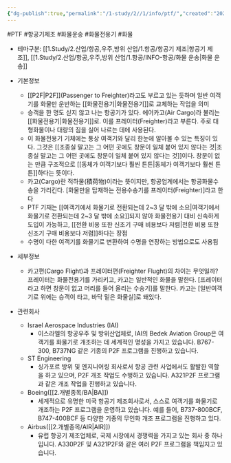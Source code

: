 ```yaml
---
{"dg-publish":true,"permalink":"/1-study/2//1/info/ptf/","created":"2024-11-20T21:02:29.473+09:00","updated":"2025-06-26T17:12:49.587+09:00"}
---
```


#PTF #항공기제조 #화물운송 #화물전용기 #화물 

- 테마구분: [[1.Study/2.산업/항공,우주,방위 산업/1.항공/항공기 제조\|항공기 제조]], [[1.Study/2.산업/항공,우주,방위 산업/1.항공/INFO-항공/화물 운송\|화물 운송]]


- 기본정보
	- [[P2F\|P2F]](Passenger to Freighter)라고도 부르고 있는 듯하며 일반 여객기를 화물만 운반하는 [[화물전용기\|화물전용기]]로 교체하는 작업을 의미
	- 승객을 한 명도 싣지 않고 나는 항공기가 있다. 에어카고(Air Cargo)라 불리는 [[화물전용기\|화물전용기]]로. 이를 프레이터(Freighter)라고 부른다. 주로 대형화물이나 대량의 짐을 실어 나르는 데에 사용된다.
	- 이 화물전용기 기체에는 통상 여객기와 달리 한눈에 알아볼 수 있는 특징이 있다. 그것은 [[조종실 말고는 그 어떤 곳에도 창문이 일체 붙어 있지 않다는 것\|조종실 말고는 그 어떤 곳에도 창문이 일체 붙어 있지 않다는 것]]이다. 창문이 없는 만큼 구조적으로 [[동체가 여객기보다 훨씬 튼튼\|동체가 여객기보다 훨씬 튼튼]]하다는 뜻이다.
	- 카고(Cargo)란 적하물(積荷物)이라는 뜻이지만, 항공업계에서는 항공화물수송을 가리킨다. [화물만을 탑재하는 전용수송기를 프레이터(Freighter)]라고 한다
	- PTF 기재는 [[여객기에서 화물기로 전환되는데 2~3 달 밖에 소요\|여객기에서 화물기로 전환되는데 2~3 달 밖에 소요]]되지 않아 화물전용기 대비 신속하게 도입이 가능하고, [[전환 비용 또한 신조기 구매 비용보다 저렴\|전환 비용 또한 신조기 구매 비용보다 저렴]]하다는 장점
	- 수명이 다한 여객기를 화물기로 변환하여 수명을 연장하는 방법으로도 사용됨



- 세부정보
	- 카고편(Cargo Flight)과 프레이터편(Freighter Flught)의 차이는 무엇일까?
		프레이터는 화물전용기를 가리키고, 카고는 일반적인 화물을 말한다. [프레이터라고 하면 창문이 없고 머리를 들어 올리는 수송기]를 말한다. 카고는 [일반여객기로 위에는 승객이 타고, 바닥 밑은 화물실]로 돼있다.



- 관련회사
	- Israel Aerospace Industries (IAI)
		- 이스라엘의 항공우주 및 방위산업체로, IAI의 Bedek Aviation Group은 여객기를 화물기로 개조하는 데 세계적인 명성을 가지고 있습니다. B767-300, B737NG 같은 기종의 P2F 프로그램을 진행하고 있습니다.
	- ST Engineering
		- 싱가포르 방위 및 엔지니어링 회사로서 항공 관련 사업에서도 활발한 역할을 하고 있으며, P2F 개조 작업도 수행하고 있습니다. A321P2F 프로그램과 같은 개조 작업을 진행하고 있습니다.
	- Boeing([[2.개별종목/BA\|BA]])
		- 세계적으로 유명한 미국 항공기 제조회사로서, 스스로 여객기를 화물기로 개조하는 P2F 프로그램을 운영하고 있습니다. 예를 들어, B737-800BCF, B747-400BCF 등 다양한 기종의 무인화 개조 프로그램을 진행하고 있다.
	- Airbus([[2.개별종목/AIR\|AIR]])
		- 유럽 항공기 제조업체로, 국제 시장에서 경쟁력을 가지고 있는 회사 중 하나입니다. A330P2F 및 A321P2F와 같은 여러 P2F 프로그램을 책임지고 있습니다.
